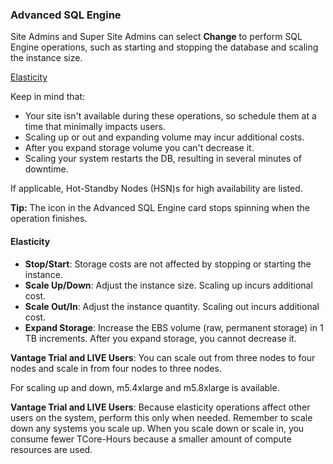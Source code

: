 ### Advanced SQL Engine

Site Admins and Super Site Admins can select **Change** to perform SQL Engine operations, such as starting and stopping the database and scaling the instance size.

[Elasticity](#Elasticity)

Keep in mind that:

- Your site isn't available during these operations, so schedule them at a time that minimally impacts users.
- Scaling up or out and expanding volume may incur additional costs.
- After you expand storage volume you can't decrease it.
- Scaling your system restarts the DB, resulting in several minutes of downtime.

If applicable, Hot-Standby Nodes (HSN)s for high availability are listed.

**Tip:** The icon in the Advanced SQL Engine card stops spinning when the operation finishes.

#### Elasticity

- **Stop/Start**: Storage costs are not affected by stopping or starting the instance.
- **Scale Up/Down**: Adjust the instance size. Scaling up incurs additional cost.
- **Scale Out/In**: Adjust the instance quantity. Scaling out incurs additional cost.
- **Expand Storage**: Increase the EBS volume (raw, permanent storage) in 1 TB increments. After you expand storage, you cannot decrease it.

**Vantage Trial and LIVE Users**: You can scale out from three nodes to four nodes and scale in from four nodes to three nodes.

For scaling up and down, m5.4xlarge and m5.8xlarge is available.

**Vantage Trial and LIVE Users**: Because elasticity operations affect other users on the system, perform this only when needed. Remember to scale down any systems you scale up. When you scale down or scale in, you consume fewer TCore-Hours because a smaller amount of compute resources are used.   

